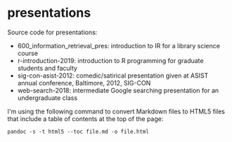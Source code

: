 # presentations

Source code for presentations:

- 600_information_retrieval_pres: introduction to IR for a library science course
- r-introduction-2019: introduction to R programming for graduate students and faculty
- sig-con-asist-2012: comedic/satirical presentation given at ASIST annual conference, Baltimore, 2012, SIG-CON
- web-search-2018: intermediate Google searching presentation for an undergraduate class

I'm using the following command to convert Markdown files to HTML5 files that include a table of contents at the top of the page:

```
pandoc -s -t html5 --toc file.md -o file.html
```

